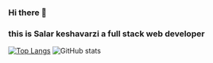 ### Hi there 👋
<h3>this is Salar keshavarzi a full stack web developer</h3>

[![Top Langs](https://github-readme-stats.vercel.app/api/top-langs/?username=SalarKesha&layout=donut&theme=radical)](https://github.com/SalarKesha/github-readme-stats)
![GitHub stats](https://github-readme-stats.vercel.app/api?username=SalarKesha&show_icons=true&theme=radical)
